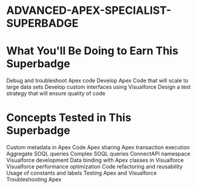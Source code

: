 # ADVANCED-APEX-SPECIALIST-SUPERBADGE


# What You'll Be Doing to Earn This Superbadge
Debug and troubleshoot Apex code
Develop Apex Code that will scale to large data sets
Develop custom interfaces using Visualforce
Design a test strategy that will ensure quality of code

# Concepts Tested in This Superbadge

Custom metadata in Apex Code
Apex sharing
Apex transaction execution
Aggregate SOQL queries
Complex SOQL queries
ConnectAPI namespace
Visualforce development
Data binding with Apex classes in Visualforce
Visualforce performance optimization
Code refactoring and reusability
Usage of constants and labels
Testing Apex and Visualforce
Troubleshooting Apex
